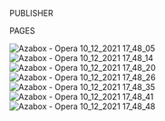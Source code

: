 PUBLISHER
<!-- 
*can register and login as PUBLISHER
*publisher can also register to become a user
*can upload his book in pdf format(including cover page and other designs available in jpg)
*can delete or request for deletion of his book
*will provide short description of the book while uploading
*required publisher cover picture
*will get notification when a copy of book is purchased
 -->

 PAGES
 <!-- 
 *Dashboard/home
 *login
 *register
 *logout
 *payment
 *upload
 *profile -->

 <!-- 
 in home, publisher will see the list of books he has uploaded, how many is purchased
 *payment page will contain  where to request for payment, how much he has made and how much left in account. before a publisher can withdraw, he must verify his password
 *profile will be information about publisher, name, address, payment info, change passowrd option, profile/cover pics, logout and others
  -->
  
  ![Azabox - Opera 10_12_2021 17_48_05](https://user-images.githubusercontent.com/55244892/145662416-3da5757e-5e6e-4b97-b210-70b6ff0fb6c9.png)
![Azabox - Opera 10_12_2021 17_48_14](https://user-images.githubusercontent.com/55244892/145662418-aa37cfd9-5ca3-4b74-a846-7699a4cfb1ae.png)
![Azabox - Opera 10_12_2021 17_48_20](https://user-images.githubusercontent.com/55244892/145662419-18bac118-40af-4ce1-bd78-ded1d8a31930.png)
![Azabox - Opera 10_12_2021 17_48_26](https://user-images.githubusercontent.com/55244892/145662421-693e3b95-cad5-456f-a80e-fd44c71feca7.png)
![Azabox - Opera 10_12_2021 17_48_35](https://user-images.githubusercontent.com/55244892/145662423-59d2811f-cc4e-4fa3-9638-82b4ffc4b488.png)
![Azabox - Opera 10_12_2021 17_48_41](https://user-images.githubusercontent.com/55244892/145662424-0bcc4dd3-0c4e-40e2-93c7-777338db051c.png)
![Azabox - Opera 10_12_2021 17_48_48](https://user-images.githubusercontent.com/55244892/145662425-8519bf8e-f1df-4e06-9a52-bdd901969814.png)
